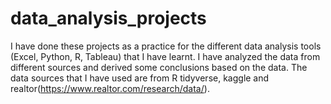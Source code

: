 # data_analysis_projects
I have done these projects as a practice for the different data analysis tools (Excel, Python, R, Tableau) that I have learnt.
I have analyzed the data from different sources and derived some conclusions based on the data.
The data sources that I have used are from R tidyverse, kaggle and realtor(https://www.realtor.com/research/data/).
